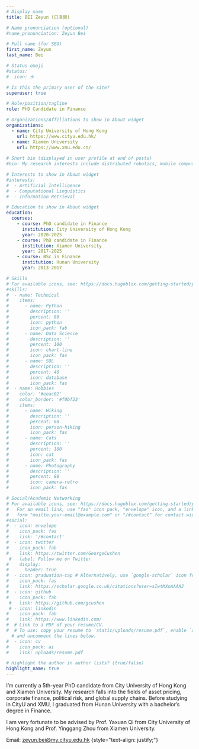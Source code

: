 ```yaml
---
# Display name
title: BEI Zeyun (贝泽赟)

# Name pronunciation (optional)
#name_pronunciation: Zeyun Bei

# Full name (for SEO)
first_name: Zeyun
last_name: Bei

# Status emoji
#status:
#  icon: ☕️

# Is this the primary user of the site?
superuser: true

# Role/position/tagline
role: PhD Candidate in Finance

# Organizations/Affiliations to show in About widget
organizations:
  - name: City University of Hong Kong
    url: https://www.cityu.edu.hk/
  - name: Xiamen University
    url: https://www.xmu.edu.cn/
    
# Short bio (displayed in user profile at end of posts)
#bio: My research interests include distributed robotics, mobile computing and programmable matter.

# Interests to show in About widget
#interests:
#  - Artificial Intelligence
#  - Computational Linguistics
#  - Information Retrieval

# Education to show in About widget
education:
  courses:
    - course: PhD candidate in Finance
      institution: City University of Hong Kong
      year: 2020-2025
    - course: PhD candidate in Finance
      institution: Xiamen University
      year: 2017-2025
    - course: BSc in Finance 
      institution: Hunan University
      year: 2013-2017

# Skills
# For available icons, see: https://docs.hugoblox.com/getting-started/page-builder/#icons
#skills:
#  - name: Technical
#    items:
#      - name: Python
#        description: ''
#        percent: 80
#        icon: python
#        icon_pack: fab
#      - name: Data Science
#        description: ''
#        percent: 100
#        icon: chart-line
#        icon_pack: fas
#      - name: SQL
#        description: ''
#        percent: 40
#        icon: database
#        icon_pack: fas
#  - name: Hobbies
#    color: '#eeac02'
#    color_border: '#f0bf23'
#    items:
#      - name: Hiking
#        description: ''
#        percent: 60
#        icon: person-hiking
#        icon_pack: fas
#      - name: Cats
#        description: ''
#        percent: 100
#        icon: cat
#        icon_pack: fas
#      - name: Photography
#        description: ''
#        percent: 80
#        icon: camera-retro
#        icon_pack: fas

# Social/Academic Networking
# For available icons, see: https://docs.hugoblox.com/getting-started/page-builder/#icons
#   For an email link, use "fas" icon pack, "envelope" icon, and a link in the
#   form "mailto:your-email@example.com" or "/#contact" for contact widget.
#social:
#  - icon: envelope
#    icon_pack: fas
#    link: '/#contact'
#  - icon: twitter
#    icon_pack: fab
#    link: https://twitter.com/GeorgeCushen
 #   label: Follow me on Twitter
#    display:
#      header: true
#  - icon: graduation-cap # Alternatively, use `google-scholar` icon from `ai` icon pack
#    icon_pack: fas
#    link: https://scholar.google.co.uk/citations?user=sIwtMXoAAAAJ
#  - icon: github
#    icon_pack: fab
 #   link: https://github.com/gcushen
 # - icon: linkedin
#    icon_pack: fab
#    link: https://www.linkedin.com/
#  # Link to a PDF of your resume/CV.
#  # To use: copy your resume to `static/uploads/resume.pdf`, enable `ai` icons in `params.yaml`,
  # and uncomment the lines below.
#  - icon: cv
#    icon_pack: ai
#    link: uploads/resume.pdf

# Highlight the author in author lists? (true/false)
highlight_name: true
---
```



I’m currently a 5th-year PhD candidate from City University of Hong Kong and Xiamen University. My research falls into the fields of asset pricing, corporate finance, political risk, and global supply chains. Before studying in CityU and XMU, I graduated from Hunan University with a bachelor’s degree in Finance.

I am very fortunate to be advised by Prof. Yaxuan Qi from City University of Hong Kong and Prof. Yinggang Zhou from Xiamen University.

Email: zeyun.bei@my.cityu.edu.hk
{style="text-align: justify;"}
